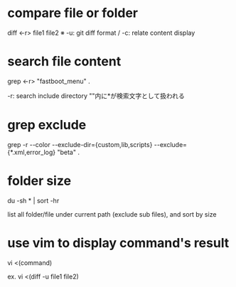 # compare file or folder
diff <-r> file1 file2
※ -u: git diff format / -c: relate content display

# search file content
grep <-r> "fastboot_menu" .

-r: search include directory
""内に*が検索文字として扱われる

# grep exclude
grep -r --color --exclude-dir={custom,lib,scripts} --exclude={*.xml,error_log} "beta" .

# folder size
du -sh * | sort -hr

list all folder/file under current path (exclude sub files), and sort by size

# use vim to display command's result
vi <(command)

ex. vi <(diff -u file1 file2)